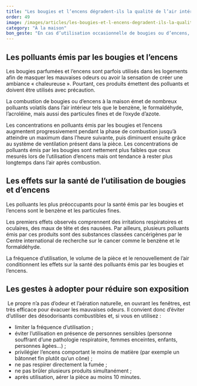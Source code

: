 ```yaml
---
title: "Les bougies et l’encens dégradent-ils la qualité de l’air intérieur ?"
order: 49
image: /images/articles/les-bougies-et-l-encens-degradent-ils-la-qualite-de-l-air-interieur.jpg
category: "A la maison"
bon_geste: "En cas d’utilisation occasionnelle de bougies ou d’encens, aérer la pièce en ouvrant les fenêtres en grand après l’utilisation pendant au moins 10 minutes."
---
```


## Les polluants émis par les bougies et l’encens

Les bougies parfumées et l’encens sont parfois utilisés dans les logements afin de masquer les mauvaises odeurs ou avoir la sensation de créer une ambiance « chaleureuse ». Pourtant, ces produits émettent des polluants et doivent être utilisés avec précaution.

La combustion de bougies ou d’encens à la maison émet de nombreux polluants volatils dans l’air intérieur tels que le benzène, le formaldéhyde, l’acroléine, mais aussi des particules fines et de l’oxyde d’azote. 

Les concentrations en polluants émis par les bougies et l’encens augmentent progressivement pendant la phase de combustion jusqu’à atteindre un maximum dans l’heure suivante, puis diminuent ensuite grâce au système de ventilation présent dans la pièce. Les concentrations de polluants émis par les bougies sont nettement plus faibles que ceux mesurés lors de l’utilisation d’encens mais ont tendance à rester plus longtemps dans l’air après combustion.

## Les effets sur la santé de l’utilisation de bougies et d’encens

Les polluants les plus préoccupants pour la santé émis par les bougies et l’encens sont le benzène et les particules fines. 

Les premiers effets observés comprennent des irritations respiratoires et oculaires, des maux de tête et des nausées. Par ailleurs, plusieurs polluants émis par ces produits sont des substances classées cancérigènes par le Centre international de recherche sur le cancer comme le benzène et le formaldéhyde.

La fréquence d’utilisation, le volume de la pièce et le renouvellement de l’air conditionnent les effets sur la santé des polluants émis par les bougies et l’encens. 

## Les gestes à adopter pour réduire son exposition  
­
Le propre n’a pas d’odeur et l’aération naturelle, en ouvrant les fenêtres, est très efficace pour évacuer les mauvaises odeurs. Il convient donc d’éviter d’utiliser des désodorisants combustibles et, si vous en utilisez : 
- limiter la fréquence d’utilisation ;
- éviter l’utilisation en présence de personnes sensibles (personne souffrant d’une pathologie respiratoire, femmes enceintes, enfants, personnes âgées…) ;
- privilégier l’encens comportant le moins de matière (par exemple un bâtonnet fin plutôt qu’un cône) ;
- ne pas respirer directement la fumée ;
- ne pas brûler plusieurs produits simultanément ;
- après utilisation, aérer la pièce au moins 10 minutes.
